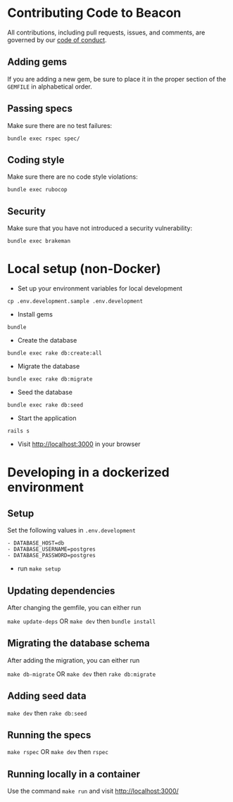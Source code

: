 # Contributing Code to Beacon
All contributions, including pull requests, issues, and comments, are governed by our [code of conduct](https://github.com/ContributorCovenant/beacon/blob/release/CODE_OF_CONDUCT.md).

## Adding gems
If you are adding a new gem, be sure to place it in the proper section of the `GEMFILE` in alphabetical order.

## Passing specs
Make sure there are no test failures:

`bundle exec rspec spec/`

## Coding style
Make sure there are no code style violations:

`bundle exec rubocop`

## Security
Make sure that you have not introduced a security vulnerability:

`bundle exec brakeman`


# Local setup (non-Docker)

* Set up your environment variables for local development

`cp .env.development.sample .env.development`

* Install gems

`bundle`

* Create the database

`bundle exec rake db:create:all`

* Migrate the database

`bundle exec rake db:migrate`

* Seed the database

`bundle exec rake db:seed`

* Start the application

`rails s`

* Visit [http://localhost:3000](http://localhost:3000) in your browser

# Developing in a dockerized environment

## Setup

Set the following values in `.env.development`

    - DATABASE_HOST=db
    - DATABASE_USERNAME=postgres
    - DATABASE_PASSWORD=postgres

* run `make setup`

## Updating dependencies

After changing the gemfile, you can either run

`make update-deps` OR `make dev` then `bundle install`

## Migrating the database schema

After adding the migration, you can either run

`make db-migrate` OR `make dev` then `rake db:migrate`

## Adding seed data

`make dev` then `rake db:seed`

## Running the specs

`make rspec` OR `make dev` then `rspec`

## Running locally in a container

Use the command `make run` and visit [http://localhost:3000/](http://localhost:3000/)
